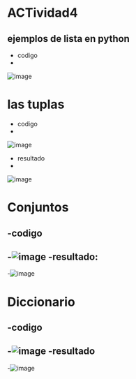 # ACTividad4
## ejemplos de lista en python
- codigo
- 
![image](https://github.com/user-attachments/assets/a3eb13a6-65cc-48b4-a005-da1fda44d48e)
# las tuplas
- codigo
-
![image](https://github.com/user-attachments/assets/ebe38b7e-fb12-4e81-8f94-e9820729e1e5)
- resultado
-
![image](https://github.com/user-attachments/assets/b69b60b2-fc4c-404d-8139-92e9e8049b7a)

# Conjuntos
-codigo
-
-![image](https://github.com/user-attachments/assets/fb7a23bb-54fd-460b-bd71-885620c4983f)
-resultado:
-
-![image](https://github.com/user-attachments/assets/d1180489-96fc-4577-be72-1f13ed8f6d3b)

# Diccionario
-codigo
-
-![image](https://github.com/user-attachments/assets/daa0d294-d22b-4a18-83b7-867ddf8aafc3)
-resultado
-
-![image](https://github.com/user-attachments/assets/c57bf7dd-7f13-4bb4-90ed-c2cddec1fd73)


